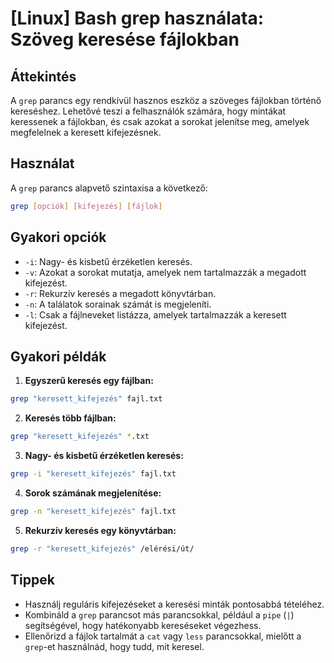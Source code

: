 # [Linux] Bash grep használata: Szöveg keresése fájlokban

## Áttekintés
A `grep` parancs egy rendkívül hasznos eszköz a szöveges fájlokban történő kereséshez. Lehetővé teszi a felhasználók számára, hogy mintákat keressenek a fájlokban, és csak azokat a sorokat jelenítse meg, amelyek megfelelnek a keresett kifejezésnek.

## Használat
A `grep` parancs alapvető szintaxisa a következő:

```bash
grep [opciók] [kifejezés] [fájlok]
```

## Gyakori opciók
- `-i`: Nagy- és kisbetű érzéketlen keresés.
- `-v`: Azokat a sorokat mutatja, amelyek nem tartalmazzák a megadott kifejezést.
- `-r`: Rekurzív keresés a megadott könyvtárban.
- `-n`: A találatok sorainak számát is megjeleníti.
- `-l`: Csak a fájlneveket listázza, amelyek tartalmazzák a keresett kifejezést.

## Gyakori példák
1. **Egyszerű keresés egy fájlban:**

```bash
grep "keresett_kifejezés" fajl.txt
```

2. **Keresés több fájlban:**

```bash
grep "keresett_kifejezés" *.txt
```

3. **Nagy- és kisbetű érzéketlen keresés:**

```bash
grep -i "keresett_kifejezés" fajl.txt
```

4. **Sorok számának megjelenítése:**

```bash
grep -n "keresett_kifejezés" fajl.txt
```

5. **Rekurzív keresés egy könyvtárban:**

```bash
grep -r "keresett_kifejezés" /elérési/út/
```

## Tippek
- Használj reguláris kifejezéseket a keresési minták pontosabbá tételéhez.
- Kombináld a `grep` parancsot más parancsokkal, például a `pipe` (`|`) segítségével, hogy hatékonyabb kereséseket végezhess.
- Ellenőrizd a fájlok tartalmát a `cat` vagy `less` parancsokkal, mielőtt a `grep`-et használnád, hogy tudd, mit keresel.